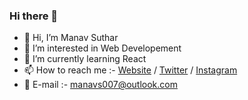 ### Hi there 👋

- 👋 Hi, I’m Manav Suthar
- 👀 I’m interested in Web Developement
- 🌱 I’m currently learning React
- 📫 How to reach me :- [Website](https://m9-dev-portfolio.netlify.app/) /  [Twitter](https://twitter.com/RozzoMozzo) /  [Instagram](https://www.instagram.com/m4n4vrex/)
- 📩 E-mail :- manavs007@outlook.com
